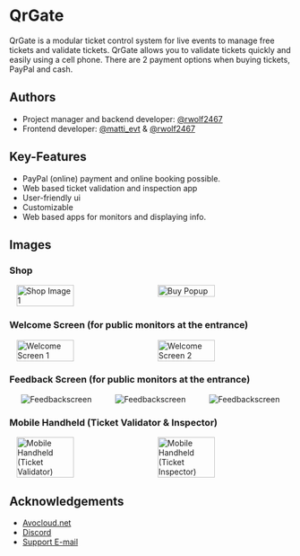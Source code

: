 
# QrGate

QrGate is a modular ticket control system for live events to manage free tickets and validate tickets. QrGate allows you to validate tickets quickly and easily using a cell phone. There are 2 payment options when buying tickets, PayPal and cash. 


## Authors

- Project manager and backend developer: [@rwolf2467](https://www.github.com/rwolf2467)
- Frontend developer: [@matti_evt](https://discordapp.com/users/1068602876110315530) & [@rwolf2467](https://www.github.com/rwolf2467)


## Key-Features

- PayPal (online) payment and online booking possible.
- Web based ticket validation and inspection app
- User-friendly ui
- Customizable
- Web based apps for monitors and displaying info.

## Images

### Shop
<div style="display: flex; justify-content: space-around;">
    <img src="https://github.com/user-attachments/assets/7e3c704b-12bb-4d1d-9f7a-367d9d4bbbd2" alt="Shop Image 1" width="45%" />
    <img src="https://github.com/user-attachments/assets/1ed3a179-0d6f-4fc5-8d9c-38f439e49df0" alt="Buy Popup" width="45%" />
</div>

### Welcome Screen (for public monitors at the entrance)
<div style="display: flex; justify-content: space-around;">
    <img src="https://github.com/user-attachments/assets/5655a3de-655f-490e-93bc-f3b39b50408c" alt="Welcome Screen 1" width="45%" />
    <img src="https://github.com/user-attachments/assets/bddf2ece-0448-4949-afc9-3e7cdcd8146f" alt="Welcome Screen 2" width="45%" />
</div>

### Feedback Screen (for public monitors at the entrance)
<div style="display: flex; justify-content: space-around;">
    <img src="https://github.com/user-attachments/assets/65e6531f-2c99-430f-9d10-0863998c9ccc" alt="Feedbackscreen">
    <img src="https://github.com/user-attachments/assets/9b29345c-e0cc-47a9-967a-0866f38bba26" alt="Feedbackscreen">
    <img src="https://github.com/user-attachments/assets/6895fc6d-9dc7-47ae-9fea-68f13c2e9c39" alt="Feedbackscreen">
</div>

### Mobile Handheld (Ticket Validator & Inspector)
<div style="display: flex; justify-content: space-around;">
    <img src="https://github.com/user-attachments/assets/f73c137c-ea4c-458d-81a0-e8de1f8fcdc4" alt="Mobile Handheld (Ticket Validator)" width="45%" />
    <img src="https://github.com/user-attachments/assets/73a714c1-bfb0-41b7-a151-8422f63bcbff" alt="Mobile Handheld (Ticket Inspector)" width="45%" />
</div>

## Acknowledgements

 - [Avocloud.net](https://avocloud.net)
 - [Discord](https://avocloud.net/discord/)
 - [Support E-mail](mailto:support@avocloud.net)

